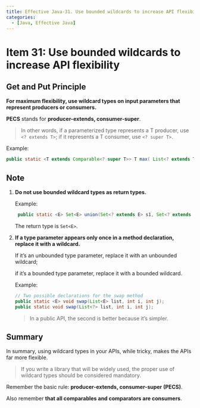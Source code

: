 ```yaml
---
title: Effective Java-31. Use bounded wildcards to increase API flexibility
categories:
  - [Java, Effective Java]
---
```


# Item 31: Use bounded wildcards to increase API flexibility

## Get and Put Principle

**For maximum flexibility, use wildcard types on input parameters that represent producers or consumers.**

**PECS** stands for **producer-extends, consumer-super**.

> In other words, if a parameterized type represents a T producer, use `<? extends T>`; if it represents a T consumer, use `<? super T>`.

Example:

```java
public static <T extends Comparable<? super T>> T max( List<? extends T> list)
```



## Note

1. **Do not use bounded wildcard types as return types.** 

   Example:

   ````java
    public static <E> Set<E> union(Set<? extends E> s1, Set<? extends E> s2)
   ````

   The return type is `Set<E>`.

2. **If a type parameter appears only once in a method declaration, replace it with a wildcard.**

   If it’s an unbounded type parameter, replace it with an unbounded wildcard; 

   if it’s a bounded type parameter, replace it with a bounded wildcard.

   Example:

   ```java
   // Two possible declarations for the swap method
   public static <E> void swap(List<E> list, int i, int j); 
   public static void swap(List<?> list, int i, int j);
   ```

   > In a public API, the second is better because it’s simpler.



## Summary

In summary, using wildcard types in your APIs, while tricky, makes the APIs far more flexible. 

> If you write a library that will be widely used, the proper use of wildcard types should be considered mandatory. 

Remember the basic rule: **producer-extends, consumer-super (PECS)**. 

Also remember **that all comparables and comparators are consumers**.